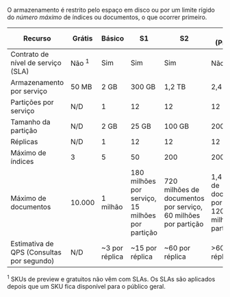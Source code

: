 O armazenamento é restrito pelo espaço em disco ou por um limite rígido do *número máximo* de índices ou documentos, o que ocorrer primeiro.

| Recurso | Grátis | Básico | S1 | S2 | S3 <br/>(Preview) | S3 HD <br/>(Preview) |
| --- | --- | --- | --- | --- | --- | --- |
| Contrato de nível de serviço (SLA) |Não <sup>1</sup> |Sim |Sim |Sim |Não <sup>1</sup> |Não <sup>1</sup> |
| Armazenamento por serviço |50 MB |2 GB |300 GB |1,2 TB |2,4 TB |200 GB |
| Partições por serviço |N/D |1 |12 |12 |12 |1 |
| Tamanho da partição |N/D |2 GB |25 GB |100 GB |200 GB |200 GB |
| Réplicas |N/D |1 |12 |12 |12 |12 |
| Máximo de índices |3 |5 |50 |200 |200 |1000 |
| Máximo de documentos |10\.000 |1 milhão |180 milhões por serviço, 15 milhões por partição |720 milhões de documentos por serviço, 60 milhões por partição |1,4 bilhão de documentos por serviço, 120 milhões por partição |200 milhões por serviço, 1 milhão por índice |
| Estimativa de QPS (Consultas por segundo) |N/D |~3 por réplica |~15 por réplica |~60 por réplica |>60 por réplica |>60 por réplica |

<sup>1</sup> SKUs de preview e gratuitos não vêm com SLAs. Os SLAs são aplicados depois que um SKU fica disponível para o público geral.

<!---HONumber=AcomDC_0608_2016-->